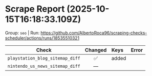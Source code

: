 # Scrape Report (2025-10-15T16:18:33.109Z)

Group: `seo`  |  Run: https://github.com/AlbertoRoca96/scraping-checks-scheduler/actions/runs/18535510321

| Check | Changed | Keys | Error |
|---|:---:|:--|:--|
| `playstation_blog_sitemap_diff` | ✅ | added |  |
| `nintendo_us_news_sitemap_diff` | — |  |  |
